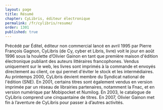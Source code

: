 ```yaml
---
layout: page
title: Résumé
chapter: CyLibris, éditeur électronique
permalink: /fr/cylibris/resume/
order: 1301
published: true
---
```

<p>Précédé par Éditel, éditeur non commercial lancé en avril 1995 par Pierre François Gagnon, CyLibris (de Cy, cyber et Libris, livre) voit le jour en août 1996 sous la houlette d’Olivier Gainon en tant que première maison d'édition électronique publiant des auteurs littéraires francophones. Vendus uniquement sur le web, les livres sont imprimés à la commande et envoyés directement au client, ce qui permet d'éviter le stock et les intermédiaires. Au printemps 2000, CyLibris devient membre du Syndicat national de l'édition (SNE). En 2001, certains titres sont également vendus en version imprimée par un réseau de librairies partenaires, notamment la Fnac, et en version numérique par Mobipocket et Numilog. En 2003, le catalogue de CyLibris comprend une cinquantaine de titres. En 2007, Olivier Gainon met fin à l’aventure de CyLibris pour passer à d’autres activités.</p>